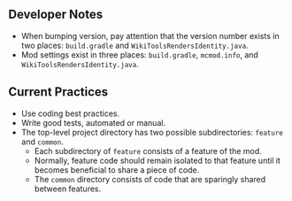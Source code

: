 ## Developer Notes

- When bumping version, pay attention that the version number exists in two places: `build.gradle` and `WikiToolsRendersIdentity.java`.
- Mod settings exist in three places: `build.gradle`, `mcmod.info`, and `WikiToolsRendersIdentity.java`.

## Current Practices

- Use coding best practices.
- Write good tests, automated or manual.
- The top-level project directory has two possible subdirectories: `feature` and `common`.
    - Each subdirectory of `feature` consists of a feature of the mod.
    - Normally, feature code should remain isolated to that feature until it becomes beneficial to share a piece of code.
    - The `common` directory consists of code that are sparingly shared between features.
